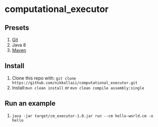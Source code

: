# computational_executor


## Presets
1. [Git](https://git-scm.com/book/en/v2/Getting-Started-Installing-Git)
2. Java 8
3. [Maven](https://maven.apache.org/)

## Install
1. Clone this repo with: `git clone https://github.com/nikkollaii/computational_executor.git`
2. Install:`mvn clean install` or `mvn clean compile assembly:single`

## Run an example
1. `java -jar target/cm_executor-1.0.jar run --cm hello-world.cm -o hello`
